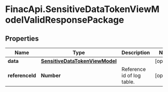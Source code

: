 # FinacApi.SensitiveDataTokenViewModelValidResponsePackage

## Properties
Name | Type | Description | Notes
------------ | ------------- | ------------- | -------------
**data** | [**SensitiveDataTokenViewModel**](SensitiveDataTokenViewModel.md) |  | [optional] 
**referenceId** | **Number** | Reference id of log table. | [optional] 
